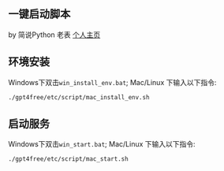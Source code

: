 ## 一键启动脚本
by 简说Python 老表
[个人主页](https://github.com/XksA-me)

## 环境安装

Windows下双击`win_install_env.bat`;
Mac/Linux 下输入以下指令:
```bash
./gpt4free/etc/script/mac_install_env.sh
```

## 启动服务

Windows下双击`win_start.bat`;
Mac/Linux 下输入以下指令:
```bash
./gpt4free/etc/script/mac_start.sh
```
